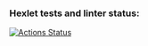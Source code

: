 ### Hexlet tests and linter status:
[![Actions Status](https://github.com/DmitriyK/frontend-project-lvl4/workflows/hexlet-check/badge.svg)](https://github.com/DmitriyK/frontend-project-lvl4/actions)